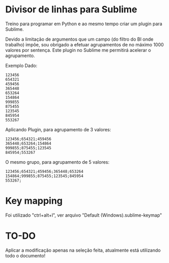 # Divisor de linhas para Sublime
Treino para programar em Python e ao mesmo tempo criar um plugin para Sublime.

Devido a limitação de argumentos que um campo (do filtro do BI onde trabalho) impôe, sou obrigado a efetuar agrupamentos de no máximo 1000 valores por sentença. Este plugin no Sublime me permitirá acelerar o agrupamento.

Exemplo Dado:
```
123456
654321
459456
365448
653264
154864
999855
875455
123545
845954
553267
```

Aplicando Plugin, para agrupamento de 3 valores:
```
123456;654321;459456
365448;653264;154864
999855;875455;123545
845954;553267
```

O mesmo grupo, para agrupamento de 5 valores:
```
123456;654321;459456;365448;653264
154864;999855;875455;123545;845954
553267;
```

# Key mapping
Foi utilizado "ctrl+alt+l", ver arquivo "Default (Windows).sublime-keymap"

# TO-DO
Aplicar a modificação apenas na seleção feita, atualmente está utilizando todo o documento!